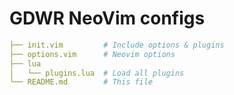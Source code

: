 # GDWR NeoVim configs

```yaml
├── init.vim         # Include options & plugins
├── options.vim      # Neovim options
├── lua
│   └── plugins.lua  # Load all plugins
└── README.md        # This file
```

